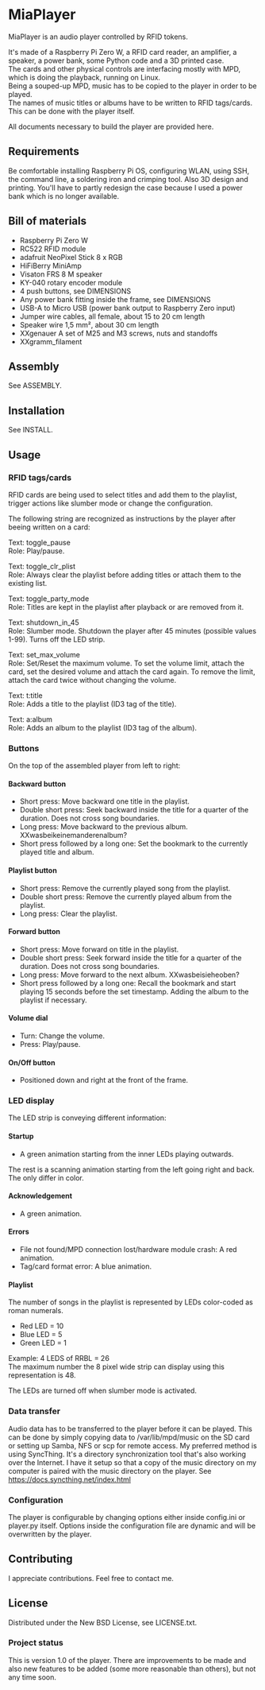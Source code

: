 # MiaPlayer

MiaPlayer is an audio player controlled by RFID tokens.

It's made of a Raspberry Pi Zero W, a RFID card reader, an amplifier,
a speaker, a power bank, some Python code and a 3D printed case.  
The cards and other physical controls are interfacing mostly with MPD,
which is doing the playback, running on Linux.  
Being a souped-up MPD, music has to be copied to the player in order to be played.  
The names of music titles or albums have to be written to RFID tags/cards.
This can be done with the player itself.

All documents necessary to build the player are provided here.

## Requirements

Be comfortable installing Raspberry Pi OS, configuring WLAN,
using SSH, the command line, a soldering iron and crimping tool.
Also 3D design and printing. You'll have to partly redesign the case
because I used a power bank which is no longer available.

## Bill of materials

- Raspberry Pi Zero W
- RC522 RFID module
- adafruit NeoPixel Stick 8 x RGB
- HiFiBerry MiniAmp
- Visaton FRS 8 M speaker
- KY-040 rotary encoder module
- 4 push buttons, see DIMENSIONS
- Any power bank fitting inside the frame, see DIMENSIONS
- USB-A to Micro USB (power bank output to Raspberry Zero input)
- Jumper wire cables, all female, about 15 to 20 cm length
- Speaker wire 1,5 mm², about 30 cm length
- XXgenauer A set of M25 and M3 screws, nuts and standoffs
- XXgramm_filament

## Assembly

See ASSEMBLY.

## Installation

See INSTALL.

## Usage

### RFID tags/cards

RFID cards are being used to select titles and add them to the playlist, trigger actions like slumber mode or change the configuration.

The following string are recognized as instructions by the player after beeing written on a card:

Text: toggle_pause  
Role: Play/pause.

Text: toggle_clr_plist  
Role: Always clear the playlist before adding titles or attach them to the existing list.

Text: toggle_party_mode  
Role: Titles are kept in the playlist after playback or are removed from it.

Text: shutdown_in_45  
Role: Slumber mode. Shutdown the player after 45 minutes (possible values 1-99). Turns off the LED strip.

Text: set_max_volume  
Role: Set/Reset the maximum volume. To set the volume limit, attach the card, set the desired volume and attach the card again. To remove the limit, attach the card twice without changing the volume.

Text: t:title  
Role: Adds a title to the playlist (ID3 tag of the title).

Text: a:album  
Role: Adds an album to the playlist (ID3 tag of the album).

### Buttons

On the top of the assembled player from left to right:

#### Backward button
- Short press: Move backward one title in the playlist.
- Double short press: Seek backward inside the title for a quarter of the duration. Does not cross song boundaries.
- Long press: Move backward to the previous album. XXwasbeikeinemanderenalbum?
- Short press followed by a long one: Set the bookmark to the currently played title and album.

#### Playlist button
- Short press: Remove the currently played song from the playlist.
- Double short press: Remove the currently played album from the playlist.
- Long press: Clear the playlist.

#### Forward button
- Short press: Move forward on title in the playlist.
- Double short press: Seek forward inside the title for a quarter of the duration. Does not cross song boundaries.
- Long press: Move forward to the next album. XXwasbeisieheoben?
- Short press followed by a long one: Recall the bookmark and start playing 15 seconds before the set timestamp. Adding the album to the playlist if necessary.

#### Volume dial
- Turn: Change the volume.
- Press: Play/pause.

#### On/Off button
- Positioned down and right at the front of the frame.

### LED display

The LED strip is conveying different information:

#### Startup

- A green animation starting from the inner LEDs playing outwards.

The rest is a scanning animation starting from the left going right and back. The only differ in color.

#### Acknowledgement

- A green animation.

#### Errors

- File not found/MPD connection lost/hardware module crash: A red animation.
- Tag/card format error: A blue animation.

#### Playlist

The number of songs in the playlist is represented by LEDs color-coded as roman numerals.

- Red LED = 10
- Blue LED = 5
- Green LED = 1

Example: 4 LEDS of RRBL = 26  
The maximum number the 8 pixel wide strip can display using this representation is 48.

The LEDs are turned off when slumber mode is activated.

### Data transfer

Audio data has to be transferred to the player before it can be played.
This can be done by simply copying data to /var/lib/mpd/music on the SD card
or setting up Samba, NFS or scp for remote access.
My preferred method is using SyncThing. It's a directory synchronization tool
that's also working over the Internet. I have it setup so that a copy of the music
directory on my computer is paired with the music directory on the player.
See https://docs.syncthing.net/index.html

### Configuration

The player is configurable by changing options either inside config.ini or player.py itself.
Options inside the configuration file are dynamic and will be overwritten by the player.

## Contributing
I appreciate contributions. Feel free to contact me.

## License
Distributed under the New BSD License, see LICENSE.txt.

### Project status
This is version 1.0 of the player. There are improvements to be made and also new features to be added (some more reasonable than others), but not any time soon.
